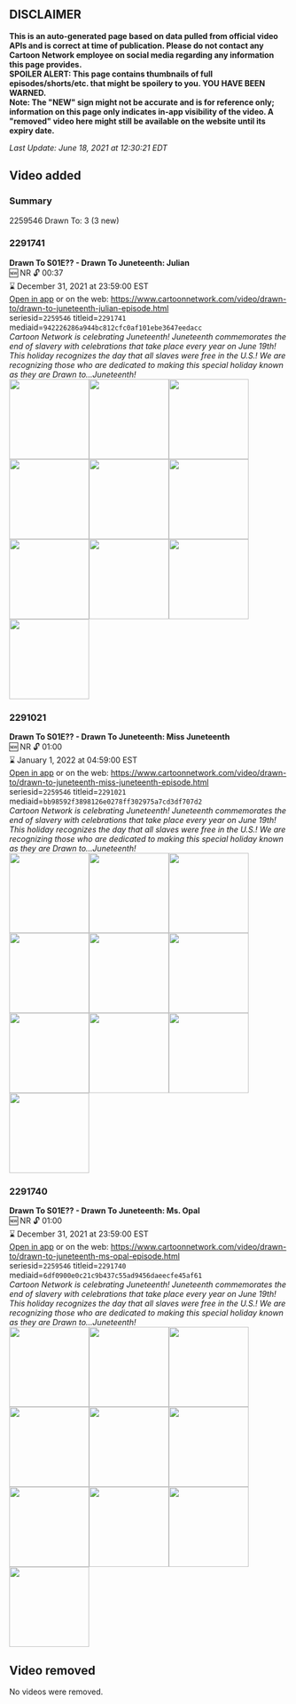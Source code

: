 ## DISCLAIMER
**This is an auto-generated page based on data pulled from official video APIs and is correct at time of publication. Please do not contact any Cartoon Network employee on social media regarding any information this page provides.**  
**SPOILER ALERT: This page contains thumbnails of full episodes/shorts/etc. that might be spoilery to you. YOU HAVE BEEN WARNED.**  
**Note: The "NEW" sign might not be accurate and is for reference only; information on this page only indicates in-app visibility of the video. A "removed" video here might still be available on the website until its expiry date.**  

_Last Update: June 18, 2021 at 12:30:21 EDT_
## Video added
### Summary
2259546 Drawn To: 3 (3 new)  
### 2291741
**Drawn To S01E?? - Drawn To Juneteenth: Julian**  
🆕 NR 🔓 00:37  
⌛ December 31, 2021 at 23:59:00 EST  
[Open in app](https://cnvideo.sercomkc.org/redirector.html?type=cnapp&seriesid=10000000000&titleid=2291741&mediaid=942226286a944bc812cfc0af101ebe3647eedacc) or on the web: https://www.cartoonnetwork.com/video/drawn-to/drawn-to-juneteenth-julian-episode.html  
seriesid=`2259546` titleid=`2291741` mediaid=`942226286a944bc812cfc0af101ebe3647eedacc`  
_Cartoon Network is celebrating Juneteenth! Juneteenth commemorates the end of slavery with celebrations that take place every year on June 19th! This holiday recognizes the day that all slaves were free in the U.S.! We are recognizing those who are dedicated to making this special holiday known as they are Drawn to...Juneteenth!_  
<a href="https://s3.amazonaws.com/cartoonorchestrator/2291741_001_1280x720.jpg"><img src="https://s3.amazonaws.com/cartoonorchestrator/2291741_001_640x360.jpg" height="144px" /></a><a href="https://s3.amazonaws.com/cartoonorchestrator/2291741_002_1280x720.jpg"><img src="https://s3.amazonaws.com/cartoonorchestrator/2291741_002_640x360.jpg" height="144px" /></a><a href="https://s3.amazonaws.com/cartoonorchestrator/2291741_003_1280x720.jpg"><img src="https://s3.amazonaws.com/cartoonorchestrator/2291741_003_640x360.jpg" height="144px" /></a><a href="https://s3.amazonaws.com/cartoonorchestrator/2291741_004_1280x720.jpg"><img src="https://s3.amazonaws.com/cartoonorchestrator/2291741_004_640x360.jpg" height="144px" /></a><a href="https://s3.amazonaws.com/cartoonorchestrator/2291741_005_1280x720.jpg"><img src="https://s3.amazonaws.com/cartoonorchestrator/2291741_005_640x360.jpg" height="144px" /></a><a href="https://s3.amazonaws.com/cartoonorchestrator/2291741_006_1280x720.jpg"><img src="https://s3.amazonaws.com/cartoonorchestrator/2291741_006_640x360.jpg" height="144px" /></a><a href="https://s3.amazonaws.com/cartoonorchestrator/2291741_007_1280x720.jpg"><img src="https://s3.amazonaws.com/cartoonorchestrator/2291741_007_640x360.jpg" height="144px" /></a><a href="https://s3.amazonaws.com/cartoonorchestrator/2291741_008_1280x720.jpg"><img src="https://s3.amazonaws.com/cartoonorchestrator/2291741_008_640x360.jpg" height="144px" /></a><a href="https://s3.amazonaws.com/cartoonorchestrator/2291741_009_1280x720.jpg"><img src="https://s3.amazonaws.com/cartoonorchestrator/2291741_009_640x360.jpg" height="144px" /></a><a href="https://s3.amazonaws.com/cartoonorchestrator/2291741_010_1280x720.jpg"><img src="https://s3.amazonaws.com/cartoonorchestrator/2291741_010_640x360.jpg" height="144px" /></a>
### 2291021
**Drawn To S01E?? - Drawn To Juneteenth: Miss Juneteenth**  
🆕 NR 🔓 01:00  
⌛ January 1, 2022 at 04:59:00 EST  
[Open in app](https://cnvideo.sercomkc.org/redirector.html?type=cnapp&seriesid=10000000000&titleid=2291021&mediaid=bb98592f3898126e0278ff302975a7cd3df707d2) or on the web: https://www.cartoonnetwork.com/video/drawn-to/drawn-to-juneteenth-miss-juneteenth-episode.html  
seriesid=`2259546` titleid=`2291021` mediaid=`bb98592f3898126e0278ff302975a7cd3df707d2`  
_Cartoon Network is celebrating Juneteenth! Juneteenth commemorates the end of slavery with celebrations that take place every year on June 19th! This holiday recognizes the day that all slaves were free in the U.S.! We are recognizing those who are dedicated to making this special holiday known as they are Drawn to...Juneteenth!_  
<a href="https://s3.amazonaws.com/cartoonorchestrator/2291021_001_1280x720.jpg"><img src="https://s3.amazonaws.com/cartoonorchestrator/2291021_001_640x360.jpg" height="144px" /></a><a href="https://s3.amazonaws.com/cartoonorchestrator/2291021_002_1280x720.jpg"><img src="https://s3.amazonaws.com/cartoonorchestrator/2291021_002_640x360.jpg" height="144px" /></a><a href="https://s3.amazonaws.com/cartoonorchestrator/2291021_003_1280x720.jpg"><img src="https://s3.amazonaws.com/cartoonorchestrator/2291021_003_640x360.jpg" height="144px" /></a><a href="https://s3.amazonaws.com/cartoonorchestrator/2291021_004_1280x720.jpg"><img src="https://s3.amazonaws.com/cartoonorchestrator/2291021_004_640x360.jpg" height="144px" /></a><a href="https://s3.amazonaws.com/cartoonorchestrator/2291021_005_1280x720.jpg"><img src="https://s3.amazonaws.com/cartoonorchestrator/2291021_005_640x360.jpg" height="144px" /></a><a href="https://s3.amazonaws.com/cartoonorchestrator/2291021_006_1280x720.jpg"><img src="https://s3.amazonaws.com/cartoonorchestrator/2291021_006_640x360.jpg" height="144px" /></a><a href="https://s3.amazonaws.com/cartoonorchestrator/2291021_007_1280x720.jpg"><img src="https://s3.amazonaws.com/cartoonorchestrator/2291021_007_640x360.jpg" height="144px" /></a><a href="https://s3.amazonaws.com/cartoonorchestrator/2291021_008_1280x720.jpg"><img src="https://s3.amazonaws.com/cartoonorchestrator/2291021_008_640x360.jpg" height="144px" /></a><a href="https://s3.amazonaws.com/cartoonorchestrator/2291021_009_1280x720.jpg"><img src="https://s3.amazonaws.com/cartoonorchestrator/2291021_009_640x360.jpg" height="144px" /></a><a href="https://s3.amazonaws.com/cartoonorchestrator/2291021_010_1280x720.jpg"><img src="https://s3.amazonaws.com/cartoonorchestrator/2291021_010_640x360.jpg" height="144px" /></a>
### 2291740
**Drawn To S01E?? - Drawn To Juneteenth: Ms. Opal**  
🆕 NR 🔓 01:00  
⌛ December 31, 2021 at 23:59:00 EST  
[Open in app](https://cnvideo.sercomkc.org/redirector.html?type=cnapp&seriesid=10000000000&titleid=2291740&mediaid=6df0900e0c21c9b437c55ad9456daeecfe45af61) or on the web: https://www.cartoonnetwork.com/video/drawn-to/drawn-to-juneteenth-ms-opal-episode.html  
seriesid=`2259546` titleid=`2291740` mediaid=`6df0900e0c21c9b437c55ad9456daeecfe45af61`  
_Cartoon Network is celebrating Juneteenth! Juneteenth commemorates the end of slavery with celebrations that take place every year on June 19th! This holiday recognizes the day that all slaves were free in the U.S.! We are recognizing those who are dedicated to making this special holiday known as they are Drawn to...Juneteenth!_  
<a href="https://s3.amazonaws.com/cartoonorchestrator/2291740_001_1280x720.jpg"><img src="https://s3.amazonaws.com/cartoonorchestrator/2291740_001_640x360.jpg" height="144px" /></a><a href="https://s3.amazonaws.com/cartoonorchestrator/2291740_002_1280x720.jpg"><img src="https://s3.amazonaws.com/cartoonorchestrator/2291740_002_640x360.jpg" height="144px" /></a><a href="https://s3.amazonaws.com/cartoonorchestrator/2291740_003_1280x720.jpg"><img src="https://s3.amazonaws.com/cartoonorchestrator/2291740_003_640x360.jpg" height="144px" /></a><a href="https://s3.amazonaws.com/cartoonorchestrator/2291740_004_1280x720.jpg"><img src="https://s3.amazonaws.com/cartoonorchestrator/2291740_004_640x360.jpg" height="144px" /></a><a href="https://s3.amazonaws.com/cartoonorchestrator/2291740_005_1280x720.jpg"><img src="https://s3.amazonaws.com/cartoonorchestrator/2291740_005_640x360.jpg" height="144px" /></a><a href="https://s3.amazonaws.com/cartoonorchestrator/2291740_006_1280x720.jpg"><img src="https://s3.amazonaws.com/cartoonorchestrator/2291740_006_640x360.jpg" height="144px" /></a><a href="https://s3.amazonaws.com/cartoonorchestrator/2291740_007_1280x720.jpg"><img src="https://s3.amazonaws.com/cartoonorchestrator/2291740_007_640x360.jpg" height="144px" /></a><a href="https://s3.amazonaws.com/cartoonorchestrator/2291740_008_1280x720.jpg"><img src="https://s3.amazonaws.com/cartoonorchestrator/2291740_008_640x360.jpg" height="144px" /></a><a href="https://s3.amazonaws.com/cartoonorchestrator/2291740_009_1280x720.jpg"><img src="https://s3.amazonaws.com/cartoonorchestrator/2291740_009_640x360.jpg" height="144px" /></a><a href="https://s3.amazonaws.com/cartoonorchestrator/2291740_010_1280x720.jpg"><img src="https://s3.amazonaws.com/cartoonorchestrator/2291740_010_640x360.jpg" height="144px" /></a>
## Video removed
No videos were removed.  
